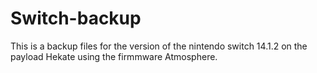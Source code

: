 # Switch-backup
 This is a backup files for the version of the nintendo switch 14.1.2 on the payload Hekate using the firmmware Atmosphere.
